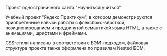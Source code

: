 Проект одностраничного сайта "Научиться учиться"

Учебный проект "Яндекс Практикум", в котором демонстрируются приобретенные навыки работы с флексбокс-вёрсткой,
позиционированием и продвинутой семантикой языка HTML, а также с анимациями, шрифтами и фреймами.

CSS-стили написаны в соответствии с БЭМ-подходом, файловая структура проекта также оформлена по правилам Nested БЭМ.